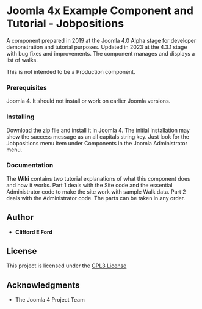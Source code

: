# Joomla 4x Example Component and Tutorial - Jobpositions

A component prepared in 2019 at the Joomla 4.0 Alpha stage for 
developer demonstration and tutorial purposes. Updated in 2023
at the 4.3.1 stage with bug fixes and improvements. The component 
manages and displays a list of walks.

This is not intended to be a Production component.

### Prerequisites

Joomla 4. It should not install or work on earlier Joomla versions.

### Installing

Download the zip file and install it in Joomla 4. The initial 
installation may show the success message as an all capitals
string key. Just look for the Jobpositions menu item under Components
in the Joomla Administrator menu.

### Documentation

The **Wiki** contains two tutorial explanations of what this component does and how it works. Part 1 deals with the Site code and the essential Administrator code to make the site work with sample Walk data. Part 2 deals with the Administrator code. The parts can be taken in any order.

## Author

* **Clifford E Ford**

## License

This project is licensed under the [GPL3 License](http://www.gnu.org/licenses/gpl-3.0.html)

## Acknowledgments

* The Joomla 4 Project Team

